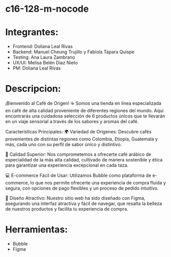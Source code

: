 # c16-128-m-nocode
# Integrantes:
- Frontend: Doliana Leal Rivas
- Backend: Manuel Cheung Trujillo y Fabiola Tapara Quispe
- Testing: Ana Laura Zambrano
- UX/UI: Melisa Belén Diaz Nieto
- PM: Doliana Leal Rivas
# Descripcion: 
¡Bienvenido al Café de Origen! ☕ Somos una tienda en línea especializada en café de alta calidad proveniente de diferentes regiones del mundo. Aquí encontrarás una cuidadosa selección de 6 productos únicos que te llevarán en un viaje sensorial a través de los sabores y aromas del café.

Características Principales:
🌍 Variedad de Orígenes: Descubre cafés provenientes de distintas regiones como Colombia, Etiopía, Guatemala y más, cada uno con su perfil de sabor único y distintivo.

🌟 Calidad Superior: Nos comprometemos a ofrecerte café arábico de especialidad de la más alta calidad, cultivado de manera sostenible y ética para garantizar una experiencia excepcional en cada taza.

💻 E-commerce Fácil de Usar: Utilizamos Bubble como plataforma de e-commerce, lo que nos permite ofrecerte una experiencia de compra fluida y segura, con opciones de pago flexibles y un proceso de pedido intuitivo.

🎨 Diseño Atractivo: Nuestro sitio web ha sido diseñado con Figma, asegurando una interfaz atractiva y fácil de navegar, que resalta la belleza de nuestros productos y facilita tu experiencia de compra.

# Herramientas: 
- Bubble
- Figma
